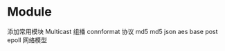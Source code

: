 # Module

添加常用模块
    Multicast  组播
    connformat 协议
    md5        md5
    json
    aes
    base
    post    
    epoll      网络模型

